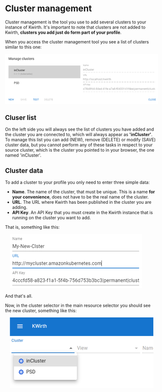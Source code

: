 # Cluster management
Cluster management is the tool you use to add several clusters to your instance of Kwirth. It's important to note that clusters are not added to Kwirth, **clusters you add just do form part of your profile**.

When you access the cluster management tool you see a list of clusters similar to this one:

![cluster-mgmt](./_media/cluster-mgmt.png)

## Cluser list
On the left side you will always see the list of clusters you have added and the cluster you are connected to, which will always appear as **'inCluster'**. To manage this list you can add (NEW), remove (DELETE) or modify (SAVE) cluster data, but you cannot perform any of these tasks in respect to your source cluster, which is the cluster you pointed to in your browser, the one named 'inCluster'.

## Cluster data
To add a cluster to your profile you only need to enter three simple data:

- **Name**. The name of the cluster, that must be unique. This is a name **for your convenience**, does not have to be the real name of the cluster.
- **URL**. The URL where Kwirth has been published in the cluster you are adding.
- **API Key**. An API Key that you must create in the Kwirth instance that is running on the cluster you want to add.

That is, something like this:

&nbsp;&nbsp;&nbsp;&nbsp;![new-cluster](./_media/new-cluster.png)

And that's all.

Now, in the cluster selector in the main resource selector you should see the new cluster, something like this:

&nbsp;&nbsp;&nbsp;&nbsp;![new-cluster-selector](./_media/new-cluster-selector.png)